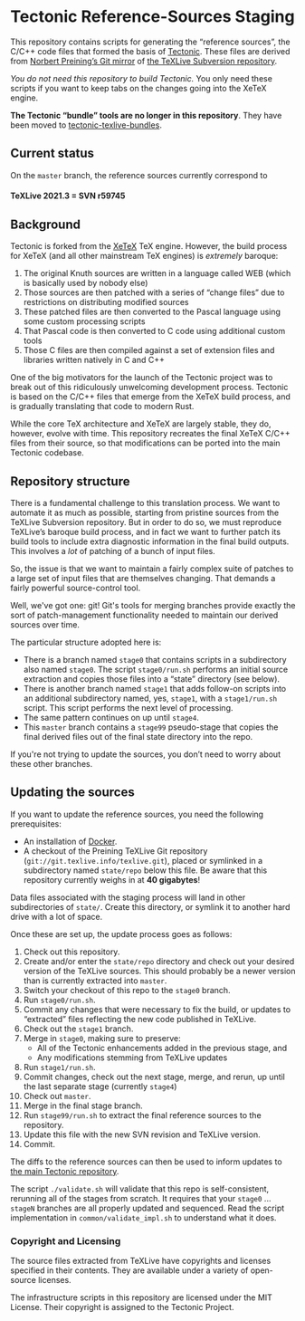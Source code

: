 # Tectonic Reference-Sources Staging

This repository contains scripts for generating the “reference sources”, the
C/C++ code files that formed the basis of
[Tectonic](https://tectonic-typesetting.github.io). These files are derived from
[Norbert Preining’s Git mirror](http://git.texlive.info/texlive/) of [the
TeXLive Subversion repository](http://tug.org/svn/texlive/).

*You do not need this repository to build Tectonic.* You only need these scripts
if you want to keep tabs on the changes going into the XeTeX engine.

**The Tectonic “bundle” tools are no longer in this repository**. They have been
moved to [tectonic-texlive-bundles].

[tectonic-texlive-bundles]: https://github.com/tectonic-typesetting/tectonic-texlive-bundles/


## Current status

On the `master` branch, the reference sources currently correspond to

#### TeXLive 2021.3 = SVN r59745


## Background

Tectonic is forked from the [XeTeX] TeX engine. However, the build process for
XeTeX (and all other mainstream TeX engines) is *extremely* baroque:

[XeTeX]: https://www.tug.org/xetex/

1. The original Knuth sources are written in a language called WEB (which is
   basically used by nobody else)
1. Those sources are then patched with a series of “change files” due to
   restrictions on distributing modified sources
1. These patched files are then converted to the Pascal language using some
   custom processing scripts
1. That Pascal code is then converted to C code using additional custom tools
1. Those C files are then compiled against a set of extension files and
   libraries written natively in C and C++

One of the big motivators for the launch of the Tectonic project was to break
out of this ridiculously unwelcoming development process. Tectonic is based on
the C/C++ files that emerge from the XeTeX build process, and is gradually
translating that code to modern Rust.

While the core TeX architecture and XeTeX are largely stable, they do, however,
evolve with time. This repository recreates the final XeTeX C/C++ files from
their source, so that modifications can be ported into the main Tectonic
codebase.


## Repository structure

There is a fundamental challenge to this translation process. We want to
automate it as much as possible, starting from pristine sources from the TeXLive
Subversion repository. But in order to do so, we must reproduce TeXLive’s
baroque build process, and in fact we want to further patch its build tools to
include extra diagnostic information in the final build outputs. This involves a
*lot* of patching of a bunch of input files.

So, the issue is that we want to maintain a fairly complex suite of patches to a
large set of input files that are themselves changing. That demands a fairly
powerful source-control tool.

Well, we've got one: git! Git's tools for merging branches provide exactly the
sort of patch-management functionality needed to maintain our derived sources
over time.

The particular structure adopted here is:

- There is a branch named `stage0` that contains scripts in a subdirectory also
  named `stage0`. The script `stage0/run.sh` performs an initial source
  extraction and copies those files into a “state” directory (see below).
- There is another branch named `stage1` that adds follow-on scripts into an
  additional subdirectory named, yes, `stage1`, with a `stage1/run.sh` script.
  This script performs the next level of processing.
- The same pattern continues on up until `stage4`.
- This `master` branch contains a `stage99` pseudo-stage that copies the final
  derived files out of the final state directory into the repo.

If you're not trying to update the sources, you don’t need to worry about these
other branches.


## Updating the sources

If you want to update the reference sources, you need the following prerequisites:

- An installation of [Docker](https://www.docker.com/).
- A checkout of the Preining TeXLive Git repository
  (`git://git.texlive.info/texlive.git`), placed or symlinked in a subdirectory
  named `state/repo` below this file. Be aware that this repository currently
  weighs in at **40 gigabytes**!

Data files associated with the staging process will land in other subdirectories
of `state/`. Create this directory, or symlink it to another hard drive with a
lot of space.

Once these are set up, the update process goes as follows:

1. Check out this repository.
1. Create and/or enter the `state/repo` directory and check out your desired
   version of the TeXLive sources. This should probably be a newer version than
   is currently extracted into `master`.
1. Switch your checkout of this repo to the `stage0` branch.
1. Run `stage0/run.sh`.
1. Commit any changes that were necessary to fix the build, or updates to
   “extracted” files reflecting the new code published in TeXLive.
1. Check out the `stage1` branch.
1. Merge in `stage0`, making sure to preserve:
   - All of the Tectonic enhancements added in the previous stage, and
   - Any modifications stemming from TeXLive updates
1. Run `stage1/run.sh`.
1. Commit changes, check out the next stage, merge, and rerun, up until the
   last separate stage (currently `stage4`)
1. Check out `master`.
1. Merge in the final stage branch.
1. Run `stage99/run.sh` to extract the final reference sources to the repository.
1. Update this file with the new SVN revision and TeXLive version.
1. Commit.

The diffs to the reference sources can then be used to inform updates to [the
main Tectonic repository][tt-main].

[tt-main]: https://github.com/tectonic-typesetting/tectonic

The script `./validate.sh` will validate that this repo is self-consistent,
rerunning all of the stages from scratch. It requires that your `stage0` ...
`stageN` branches are all properly updated and sequenced. Read the script
implementation in `common/validate_impl.sh` to understand what it does.


### Copyright and Licensing

The source files extracted from TeXLive have copyrights and licenses specified
in their contents. They are available under a variety of open-source licenses.

The infrastructure scripts in this repository are licensed under the MIT
License. Their copyright is assigned to the Tectonic Project.
